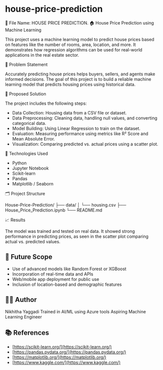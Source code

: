 # house-price-prediction


📁 File Name: HOUSE PRICE PREDICTION.
 🏠 House Price Prediction using Machine Learning

This project uses a machine learning model to predict house prices based on features like the number of rooms, area, location, and more. It demonstrates how regression algorithms can be used for real-world applications in the real estate sector.

 📌 Problem Statement

Accurately predicting house prices helps buyers, sellers, and agents make informed decisions. The goal of this project is to build a reliable machine learning model that predicts housing prices using historical data.

 🚀 Proposed Solution

The project includes the following steps:

* Data Collection: Housing data from a CSV file or dataset.
* Data Preprocessing: Cleaning data, handling null values, and converting categorical data.
* Model Building: Using Linear Regression to train on the dataset.
* Evaluation: Measuring performance using metrics like R² Score and Mean Absolute Error.
* Visualization: Comparing predicted vs. actual prices using a scatter plot.

 🧠 Technologies Used

* Python
* Jupyter Notebook
* Scikit-learn
* Pandas
* Matplotlib / Seaborn

 🗂️ Project Structure


House-Price-Prediction/
├── data/
│   └── housing.csv
├── House_Price_Prediction.ipynb
└── README.md


📈 Results

The model was trained and tested on real data. It showed strong performance in predicting prices, as seen in the scatter plot comparing actual vs. predicted values.

## 🔮 Future Scope

* Use of advanced models like Random Forest or XGBoost
* Incorporation of real-time data and APIs
* Web/mobile app deployment for public use
* Inclusion of location-based and demographic features

## 🙋‍♀️ Author

Nikhitha Yaggadi
Trained in AI/ML using Azure tools
Aspiring Machine Learning Engineer

## 📚 References

* [https://scikit-learn.org/](https://scikit-learn.org/)
* [https://pandas.pydata.org/](https://pandas.pydata.org/)
* [https://matplotlib.org/](https://matplotlib.org/)
* [https://www.kaggle.com/](https://www.kaggle.com/)

